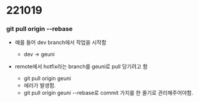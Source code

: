 # 221019

### git pull origin <branch> --rebase

- 예를 들어 dev branch에서 작업을 시작함

  - dev → geuni

- remote에서 hotfix라는 branch를 geuni로 pull 당기려고 함
  - git pull origin geuni
  - 에러가 발생함.
  - git pull origin geuni --rebase로 commit 가지를 한 줄기로 관리해주어야함.
